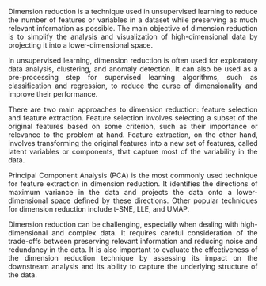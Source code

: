 <p align="justify">
Dimension reduction is a technique used in unsupervised learning to reduce the number of features or variables in a dataset while preserving as much relevant information as possible. The main objective of dimension reduction is to simplify the analysis and visualization of high-dimensional data by projecting it into a lower-dimensional space.
</p>

<p align="justify">
In unsupervised learning, dimension reduction is often used for exploratory data analysis, clustering, and anomaly detection. It can also be used as a pre-processing step for supervised learning algorithms, such as classification and regression, to reduce the curse of dimensionality and improve their performance.
</p>
  
<p align="justify">
There are two main approaches to dimension reduction: feature selection and feature extraction. Feature selection involves selecting a subset of the original features based on some criterion, such as their importance or relevance to the problem at hand. Feature extraction, on the other hand, involves transforming the original features into a new set of features, called latent variables or components, that capture most of the variability in the data.
</p>
  
<p align="justify">
Principal Component Analysis (PCA) is the most commonly used technique for feature extraction in dimension reduction. It identifies the directions of maximum variance in the data and projects the data onto a lower-dimensional space defined by these directions. Other popular techniques for dimension reduction include t-SNE, LLE, and UMAP.
</p>
  
<p align="justify">
Dimension reduction can be challenging, especially when dealing with high-dimensional and complex data. It requires careful consideration of the trade-offs between preserving relevant information and reducing noise and redundancy in the data. It is also important to evaluate the effectiveness of the dimension reduction technique by assessing its impact on the downstream analysis and its ability to capture the underlying structure of the data.
</p>
